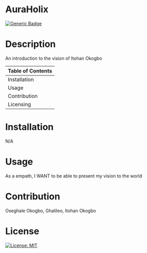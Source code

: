 
 
  # AuraHolix
 
  [![Generic Badge](https://img.shields.io/badge/User-%20O%20s%20e%20-blueviolet.svg)](https://github.com/Ghalileo)
  
  # Description 

  An introduction to the vision of Itohan Okogbo

  Table of Contents |
  ----------------- |
  Installation |
  Usage |
  Contribution |
  Licensing |
  

  # Installation 
  N/A

  # Usage 
  As a empath, I WANT to be able to present my vision to the world

  # Contribution 
  Oseghale Okogbo, Ghalileo, Itohan Okogbo

  # License 
  [![License: MIT](https://img.shields.io/badge/License-MIT-green.svg)](https://opensource.org/licenses/MIT)
 
  